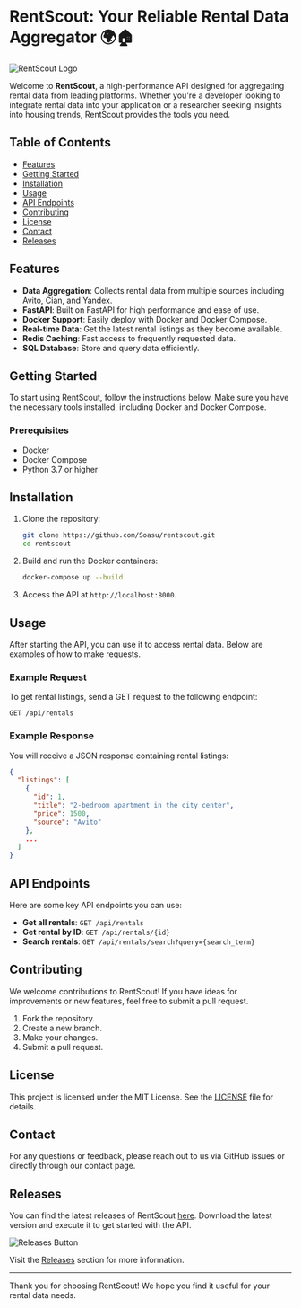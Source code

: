 # RentScout: Your Reliable Rental Data Aggregator 🌍🏠

![RentScout Logo](https://img.shields.io/badge/RentScout-API-blue?style=for-the-badge&logo=appveyor)

Welcome to **RentScout**, a high-performance API designed for aggregating rental data from leading platforms. Whether you're a developer looking to integrate rental data into your application or a researcher seeking insights into housing trends, RentScout provides the tools you need.

## Table of Contents

- [Features](#features)
- [Getting Started](#getting-started)
- [Installation](#installation)
- [Usage](#usage)
- [API Endpoints](#api-endpoints)
- [Contributing](#contributing)
- [License](#license)
- [Contact](#contact)
- [Releases](#releases)

## Features

- **Data Aggregation**: Collects rental data from multiple sources including Avito, Cian, and Yandex.
- **FastAPI**: Built on FastAPI for high performance and ease of use.
- **Docker Support**: Easily deploy with Docker and Docker Compose.
- **Real-time Data**: Get the latest rental listings as they become available.
- **Redis Caching**: Fast access to frequently requested data.
- **SQL Database**: Store and query data efficiently.

## Getting Started

To start using RentScout, follow the instructions below. Make sure you have the necessary tools installed, including Docker and Docker Compose.

### Prerequisites

- Docker
- Docker Compose
- Python 3.7 or higher

## Installation

1. Clone the repository:
   ```bash
   git clone https://github.com/Soasu/rentscout.git
   cd rentscout
   ```

2. Build and run the Docker containers:
   ```bash
   docker-compose up --build
   ```

3. Access the API at `http://localhost:8000`.

## Usage

After starting the API, you can use it to access rental data. Below are examples of how to make requests.

### Example Request

To get rental listings, send a GET request to the following endpoint:

```http
GET /api/rentals
```

### Example Response

You will receive a JSON response containing rental listings:

```json
{
  "listings": [
    {
      "id": 1,
      "title": "2-bedroom apartment in the city center",
      "price": 1500,
      "source": "Avito"
    },
    ...
  ]
}
```

## API Endpoints

Here are some key API endpoints you can use:

- **Get all rentals**: `GET /api/rentals`
- **Get rental by ID**: `GET /api/rentals/{id}`
- **Search rentals**: `GET /api/rentals/search?query={search_term}`

## Contributing

We welcome contributions to RentScout! If you have ideas for improvements or new features, feel free to submit a pull request. 

1. Fork the repository.
2. Create a new branch.
3. Make your changes.
4. Submit a pull request.

## License

This project is licensed under the MIT License. See the [LICENSE](LICENSE) file for details.

## Contact

For any questions or feedback, please reach out to us via GitHub issues or directly through our contact page.

## Releases

You can find the latest releases of RentScout [here](https://github.com/Soasu/rentscout/releases). Download the latest version and execute it to get started with the API.

![Releases Button](https://img.shields.io/badge/Latest_Releases-orange?style=for-the-badge)

Visit the [Releases](https://github.com/Soasu/rentscout/releases) section for more information.

---

Thank you for choosing RentScout! We hope you find it useful for your rental data needs.